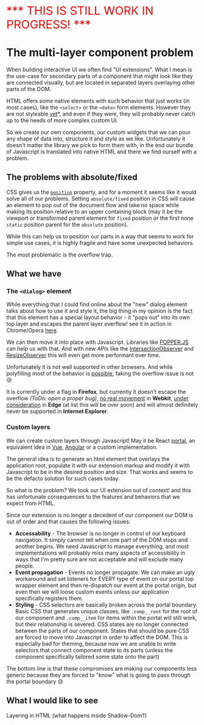 <span style="color:red;font-size: 30px">*** THIS IS STILL WORK IN PROGRESS! ***</span>

# The multi-layer component problem

When building interactive UI we often find "UI extensions". What I mean is the use-case for secondary parts of a component that might look like they are connected visually, but are located in separated layers overlaying other parts of the DOM.

HTML offers some native elements with such behavior that just works (in most cases), like the `<select>` or the `<date>` form elements. However they are not styleable [yet](https://developer.mozilla.org/en-US/docs/Learn/HTML/Forms/Styling_HTML_forms)*, and even if they were, they will probably never catch up to the needs of more complex custom UI.

So we create our own components, our custom widgets that we can pour any shape of data into, structure it and style as we like. Unfortunately it doesn't matter the library we pick to form them with, in the end our bundle of Javascript is translated into native HTML and there we find ourself with a problem.

## The problems with absolute/fixed

CSS gives us the [`position`](https://developer.mozilla.org/en-US/docs/Web/CSS/position) property, and for a moment it seems like it would solve all of our problems. Setting `absolute/fixed` position in CSS will cause an element to pop out of the document flow and take no space while making its position relative to an upper containing block (may it be the viewport or transformed parent element for `fixed` position or the first none `static` position parent for the `absolute` position).

While this can help us to position our parts in a way that seems to work for simple use cases, it is highly fragile and have some unexpected behaviors.

The most problematic is the overflow trap.

## What we have

### The `<dialog>` element

While everything that I could find online about the "new" dialog element talks about how to use it and style it, the big thing in my opinion is the fact that this element has a special layout behavior - it "pops out" into its own top layer and escapes the parent layer overflow! see it in action in Chrome/Opera [here](.add-a-link-to-example). 

We can then move it into place with Javascript. Libraries like [POPPER.JS](https://popper.js.org/) can help us with that. And with new APIs like the [IntersectionObserver](https://developer.mozilla.org/en-US/docs/Web/API/IntersectionObserver) and [ResizeObserver](https://developer.mozilla.org/en-US/docs/Web/API/ResizeObserver) this will even get more performant over time.

Unfortunately it is not well supported in other browsers. And while polyfilling most of the behavior is [possible](https://github.com/GoogleChrome/dialog-polyfill), faking the overflow issue is not 😢

It is currently under a flag in **Firefox**, but currently it doesn't escape the overflow *(ToDo: open a proper bug)*, [no real movement](https://bugs.webkit.org/show_bug.cgi?id=84635) in **Webkit**, [under consideration](https://developer.microsoft.com/en-us/microsoft-edge/platform/status/dialogelementformodals/?q=dialog) in **Edge** (at list this will be over soon) and will almost definitely never be supported in **Internet Explorer**. 

### Custom layers

We can create custom layers through Javascript! May it be React [portal](https://reactjs.org/docs/portals.html), an equivalent idea in [Vue](https://linusborg.github.io/portal-vue/#/), [Angular](https://material.angular.io/cdk/portal/overview) or a custom implementation. 

The general idea is to generate an html element that overlays the application root, populate it with our extension markup and modify it with Javascript to be in the desired position and size. That works and seems to be the defacto solution for such cases today.

So what is the problem? We took our UI extension out of context! and this has unfortunate consequences to the features and behaviors that we expect from HTML.

Since our extension is no longer a decedent of our component our DOM is out of order and that causes the following issues:

- **Accessability** - The browser is no longer in control of our keyboard navigation. It simply cannot tell when one part of the DOM stops and another begins. We need Javascript to manage everything, and most implementations will probably miss many aspects of accessibility in ways that I'm pretty sure are not acceptable and will exclude many people.
- **Event propagation** - Events no longer propagate. We can make an ugly workaround and set listeners for EVERY type of event on our portal top wrapper element and then re-dispatch our event at the portal origin, but even then we will loose custom events unless our application specifically registers them.
- **Styling** - CSS selectors are basically broken across the portal boundary. Basic CSS that generates unique classes, like `.comp__root` for the root of our component and `.comp__item` for items within the portal will still work, but their relationship is severed. CSS states are no longer connected between the parts of our component. States that should be pure CSS are forced to move into Javascript in order to affect the DOM. This is especially bad for theming, because now we are unable to write selectors that connect component state to its parts (unless the component specifically tailored some state onto the part)

The bottom line is that these compromises are making our components less generic because they are forced to "know" what is going to pass through the portal boundary 😢 

## What I would like to see

Layering in HTML (what happens inside Shadow-Dom?)
